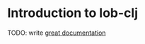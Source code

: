 # Introduction to lob-clj

TODO: write [great documentation](http://jacobian.org/writing/what-to-write/)
